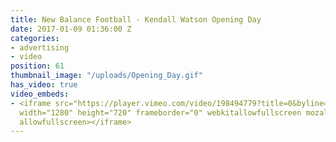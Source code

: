 ```yaml
---
title: New Balance Football - Kendall Watson Opening Day
date: 2017-01-09 01:36:00 Z
categories:
- advertising
- video
position: 61
thumbnail_image: "/uploads/Opening_Day.gif"
has_video: true
video_embeds:
- <iframe src="https://player.vimeo.com/video/198494779?title=0&byline=0&portrait=0"
  width="1280" height="720" frameborder="0" webkitallowfullscreen mozallowfullscreen
  allowfullscreen></iframe>
---
```


